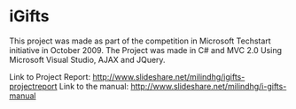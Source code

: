 iGifts
======

This project was made as part of the competition in Microsoft Techstart initiative in October 2009.
The Project was made in C# and MVC 2.0 Using Microsoft Visual Studio, AJAX and JQuery.

Link to Project Report: http://www.slideshare.net/milindhg/igifts-projectreport 
Link to the manual: http://www.slideshare.net/milindhg/i-gifts-manual



